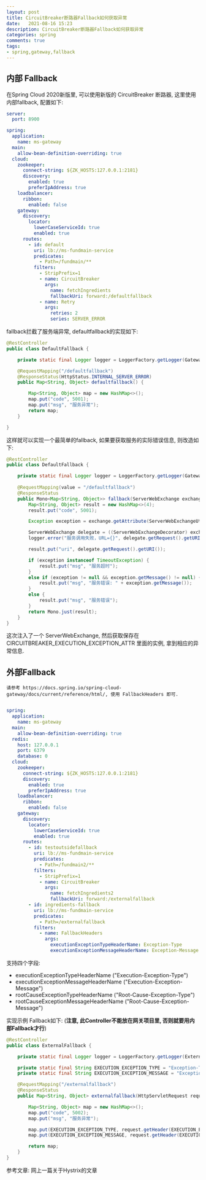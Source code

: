 ```yaml
---
layout: post
title: CircuitBreaker断路器Fallback如何获取异常
date:   2021-08-16 15:23
description: CircuitBreaker断路器Fallback如何获取异常
categories: spring
comments: true
tags:
- spring,gateway,fallback
---
```


## 内部 Fallback
在Spring Cloud 2020新版里, 可以使用新版的 CircuitBreaker 断路器, 这里使用内部fallback, 配置如下:

```yaml
server:
  port: 8900

spring:
  application:
    name: ms-gateway
  main:
    allow-bean-definition-overriding: true
  cloud:
    zookeeper:
      connect-string: ${ZK_HOSTS:127.0.0.1:2181}
      discovery:
        enabled: true
        preferIpAddress: true
    loadbalancer:
      ribbon:
        enabled: false
    gateway:
      discovery:
        locator:
          lowerCaseServiceId: true
          enabled: true
      routes:
        - id: default
          uri: lb://ms-fundmain-service
          predicates:
            - Path=/fundmain/**
          filters:
            - StripPrefix=1
            - name: CircuitBreaker
              args:
                name: fetchIngredients
                fallbackUri: forward:/defaultfallback
            - name: Retry
              args:
                retries: 2
                series: SERVER_ERROR

```

fallback拦截了服务端异常, defaultfallback的实现如下:

```java
@RestController
public class DefaultFallback {

    private static final Logger logger = LoggerFactory.getLogger(GatewayErrorAttributes.class);

    @RequestMapping("/defaultfallback")
    @ResponseStatus(HttpStatus.INTERNAL_SERVER_ERROR)
    public Map<String, Object> defaultfallback() {

        Map<String, Object> map = new HashMap<>();
        map.put("code", 5001);
        map.put("msg", "服务异常");
        return map;
    }

}
```

这样就可以实现一个最简单的fallback, 如果要获取服务的实际错误信息, 则改造如下:

```java
@RestController
public class DefaultFallback {

    private static final Logger logger = LoggerFactory.getLogger(GatewayErrorAttributes.class);
    
    @RequestMapping(value = "/defaultfallback")
    @ResponseStatus
    public Mono<Map<String, Object>> fallback(ServerWebExchange exchange) {
        Map<String, Object> result = new HashMap<>(4);
        result.put("code", 5001);

        Exception exception = exchange.getAttribute(ServerWebExchangeUtils.CIRCUITBREAKER_EXECUTION_EXCEPTION_ATTR);

        ServerWebExchange delegate = ((ServerWebExchangeDecorator) exchange).getDelegate();
        logger.error("服务调用失败，URL={}", delegate.getRequest().getURI(), exception);

        result.put("uri", delegate.getRequest().getURI());

        if (exception instanceof TimeoutException) {
            result.put("msg", "服务超时");
        }
        else if (exception != null && exception.getMessage() != null) {
            result.put("msg", "服务错误: " + exception.getMessage());
        }
        else {
            result.put("msg", "服务错误");
        }
        return Mono.just(result);
    }
}

```

这次注入了一个 ServerWebExchange, 然后获取保存在 CIRCUITBREAKER_EXECUTION_EXCEPTION_ATTR 里面的实例, 拿到相应的异常信息.


## 外部Fallback

    请参考 https://docs.spring.io/spring-cloud-gateway/docs/current/reference/html/, 使用 FallbackHeaders 即可.

```yaml

spring:
  application:
    name: ms-gateway
  main:
    allow-bean-definition-overriding: true
  redis:
    host: 127.0.0.1
    port: 6379
    database: 0
  cloud:
    zookeeper:
      connect-string: ${ZK_HOSTS:127.0.0.1:2181}
      discovery:
        enabled: true
        preferIpAddress: true
    loadbalancer:
      ribbon:
        enabled: false
    gateway:
      discovery:
        locator:
          lowerCaseServiceId: true
          enabled: true
      routes:
        - id: testoutsidefallback
          uri: lb://ms-fundmain-service
          predicates:
            - Path=/fundmain2/**
          filters:
            - StripPrefix=1
            - name: CircuitBreaker
              args:
                name: fetchIngredients2
                fallbackUri: forward:/externalfallback
        - id: ingredients-fallback
          uri: lb://ms-fundmain-service
          predicates:
            - Path=/externalfallback
          filters:
            - name: FallbackHeaders
              args:
                executionExceptionTypeHeaderName: Exception-Type
                executionExceptionMessageHeaderName: Exception-Message
```

支持四个字段:
* executionExceptionTypeHeaderName ("Execution-Exception-Type")
* executionExceptionMessageHeaderName ("Execution-Exception-Message")
* rootCauseExceptionTypeHeaderName ("Root-Cause-Exception-Type")
* rootCauseExceptionMessageHeaderName ("Root-Cause-Exception-Message")

实现示例 Fallback如下: (**注意, 此Controller不能放在网关项目里, 否则就要用内部Fallback才行**)

```java
@RestController
public class ExternalFallback {

    private static final Logger logger = LoggerFactory.getLogger(ExternalFallback.class);

    private static final String EXECUTION_EXCEPTION_TYPE = "Exception-Type";
    private static final String EXECUTION_EXCEPTION_MESSAGE = "Exception-Message";

    @RequestMapping("/externalfallback")
    @ResponseStatus
    public Map<String, Object> externalfallback(HttpServletRequest request) {

        Map<String, Object> map = new HashMap<>();
        map.put("code", 5002);
        map.put("msg", "服务异常");

        map.put(EXECUTION_EXCEPTION_TYPE, request.getHeader(EXECUTION_EXCEPTION_TYPE));
        map.put(EXECUTION_EXCEPTION_MESSAGE, request.getHeader(EXECUTION_EXCEPTION_MESSAGE));

        return map;
    }
}

```



参考文章: 网上一篇关于Hystrix的文章
